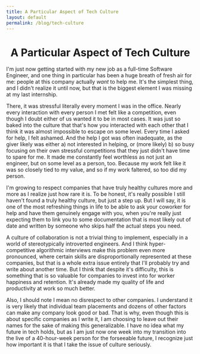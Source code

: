 ```yaml
---
title: A Particular Aspect of Tech Culture
layout: default
permalink: /blog/tech-culture
---
```

<head>
		<meta charset="utf-8">
		<meta name="viewport" content="width=device-width, initial-scale = 1.0, maximum-scale=1.0, user-scalable=no" />
		<meta property="og:description" content="Personal perfolio website of Steven Sawtelle">
		<meta property="og:site_name" content="A Particular Aspect of Tech Culture" />
		<title>A Particular Aspect of Tech Culture - Steven Sawtelle</title>
		<link rel="stylesheet" type="text/css" href="../../../css/style.css">
        <script data-goatcounter="https://stevensawtelle.goatcounter.com/count" async src="//gc.zgo.at/count.js"></script>
</head>

<center><b><h1>A Particular Aspect of Tech Culture</h1></b></center>

I'm just now getting started with my new job as a full-time Software Engineer, and one thing in particular has been a huge breath of fresh air for me: people at this company actually <i>want</i> to help me. It's the simplest thing, and I didn't realize it until now, but that is the biggest element I was missing at my last internship.

There, it was stressful literally every moment I was in the office. Nearly every interaction with every person I met felt like a competition, even though I doubt either of us wanted it to be in most cases. It was just so baked into the culture that that's how you interacted with each other that I think it was almost impossible to escape on some level. Every time I asked for help, I felt ashamed. And the help I got was often inadequate, as the giver likely was either a) not interested in helping, or (more likely) b) so busy focusing on their own stressful competitions that they just didn't have time to spare for me. It made me constantly feel worthless as not just an engineer, but on some level as a person, too. Because my work felt like it was so closely tied to my value, and so if my work faltered, so too did my person.

I'm growing to respect companies that have truly healthy cultures more and more as I realize just how rare it is. To be honest, it's really possible I still haven't found a truly healthy culture, but just a step up. But I will say, it is one of the most refreshing things in life to be able to ask your coworker for help and have them genuinely engage with you, when you're really just expecting them to link you to some documentation that is most likely out of date and written by someone who skips half the actual steps you need.

A culture of collaboration is not a trivial thing to implement, especially in a world of stereotypically introverted engineers. And I think hyper-competitive algorithmic interviews make this problem even more pronounced, where certain skills are disproportionally represented at these companies, but that is a whole extra issue entirely that I'll probably try and write about another time. But I think that despite it's difficulty, this is something that is so valuable for companies to invest into for worker happiness and retention. It's already made my quality of life and productivity at work so much better.

Also, I should note I mean no disrespect to other companies. I understand it is very likely that individual team placements and dozens of other factors can make any company look good or bad. That is why, even though this is about specific companies as I write it, I am choosing to leave out their names for the sake of making this generalizable. I have no idea what my future in tech holds, but as I am just now one week into my transition into the live of a 40-hour-week person for the forseeable future, I recognize just how important it is that I take the issue of culture seriously.
